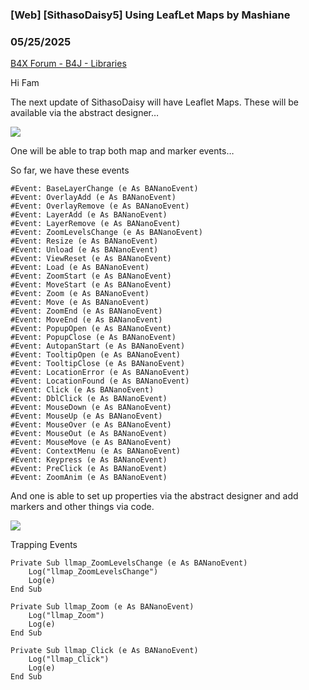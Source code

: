 ### [Web] [SithasoDaisy5] Using LeafLet Maps by Mashiane
### 05/25/2025
[B4X Forum - B4J - Libraries](https://www.b4x.com/android/forum/threads/167157/)

Hi Fam  
  
The next update of SithasoDaisy will have Leaflet Maps. These will be available via the abstract designer…  
  
![](https://www.b4x.com/android/forum/attachments/164326)  
  
One will be able to trap both map and marker events…  
  
So far, we have these events  
  

```B4X
#Event: BaseLayerChange (e As BANanoEvent)  
#Event: OverlayAdd (e As BANanoEvent)  
#Event: OverlayRemove (e As BANanoEvent)  
#Event: LayerAdd (e As BANanoEvent)  
#Event: LayerRemove (e As BANanoEvent)  
#Event: ZoomLevelsChange (e As BANanoEvent)  
#Event: Resize (e As BANanoEvent)  
#Event: Unload (e As BANanoEvent)  
#Event: ViewReset (e As BANanoEvent)  
#Event: Load (e As BANanoEvent)  
#Event: ZoomStart (e As BANanoEvent)  
#Event: MoveStart (e As BANanoEvent)  
#Event: Zoom (e As BANanoEvent)  
#Event: Move (e As BANanoEvent)  
#Event: ZoomEnd (e As BANanoEvent)  
#Event: MoveEnd (e As BANanoEvent)  
#Event: PopupOpen (e As BANanoEvent)  
#Event: PopupClose (e As BANanoEvent)  
#Event: AutopanStart (e As BANanoEvent)  
#Event: TooltipOpen (e As BANanoEvent)  
#Event: TooltipClose (e As BANanoEvent)  
#Event: LocationError (e As BANanoEvent)  
#Event: LocationFound (e As BANanoEvent)  
#Event: Click (e As BANanoEvent)  
#Event: DblClick (e As BANanoEvent)  
#Event: MouseDown (e As BANanoEvent)  
#Event: MouseUp (e As BANanoEvent)  
#Event: MouseOver (e As BANanoEvent)  
#Event: MouseOut (e As BANanoEvent)  
#Event: MouseMove (e As BANanoEvent)  
#Event: ContextMenu (e As BANanoEvent)  
#Event: Keypress (e As BANanoEvent)  
#Event: PreClick (e As BANanoEvent)  
#Event: ZoomAnim (e As BANanoEvent)
```

  
  
And one is able to set up properties via the abstract designer and add markers and other things via code.  
  
  
![](https://www.b4x.com/android/forum/attachments/164327)  
  
Trapping Events  
  

```B4X
Private Sub llmap_ZoomLevelsChange (e As BANanoEvent)  
    Log("llmap_ZoomLevelsChange")  
    Log(e)  
End Sub  
  
Private Sub llmap_Zoom (e As BANanoEvent)  
    Log("llmap_Zoom")  
    Log(e)  
End Sub  
  
Private Sub llmap_Click (e As BANanoEvent)  
    Log("llmap_Click")  
    Log(e)  
End Sub
```